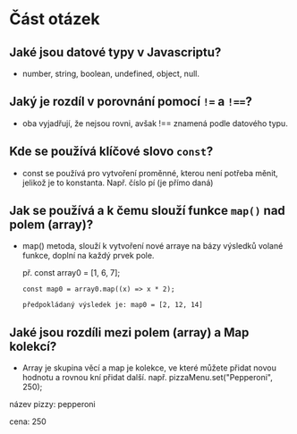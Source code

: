 # Část otázek

## Jaké jsou datové typy v Javascriptu?

- number, string, boolean, undefined, object, null.

## Jaký je rozdíl v porovnání pomocí `!=` a `!==`?

- oba vyjadřují, že nejsou rovni, avšak !== znamená podle datového typu. 

## Kde se používá klíčové slovo `const`?

- const se používá pro vytvoření proměnné, kterou není potřeba měnit, jelikož je to konstanta. Např. číslo pí (je přímo daná)

## Jak se používá a k čemu slouží funkce `map()` nad polem (array)?

- map() metoda, slouží k vytvoření nové arraye na bázy výsledků volané funkce, doplní na každý prvek pole.

  př. const array0 = [1, 6, 7];

      const map0 = array0.map((x) => x * 2);

      předpokládaný výsledek je: map0 = [2, 12, 14]

## Jaké jsou rozdíli mezi polem (array) a Map kolekcí?

- Array je skupina věcí a map je kolekce, ve které můžete přidat novou hodnotu a rovnou kní přidat další. např. pizzaMenu.set("Pepperoni", 250);

název pizzy: pepperoni

cena: 250
